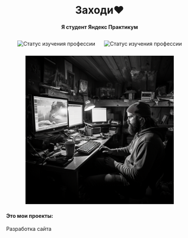 <style>
  h1, h3 {
  margin: 5px 0;
  }
</style>

<h1 align="center">Заходи&hearts;</h1>
<h4 align="center">Я студент Яндекс Практикум</h4>

<p align="center">
  <img src="https://img.shields.io/badge/WebDeveloper-in progress-yellow.svg" alt="Статус изучения профессии" style="margin: 10px;">
  <img src="https://img.shields.io/badge/YandexPraktikum-in progress-yellow.svg" alt="Статус изучения профессии" style="margin: 10px;">
</p>

<p align="center">
  <img src="./images/header_img.png" alt="Скриншот 2" width="400">
</p>

<h4 align="left">Это мои проекты:</h4>
<a align="center">Разработка сайта 